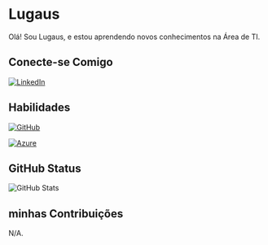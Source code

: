 # Lugaus
Olá! Sou Lugaus, e estou aprendendo novos conhecimentos na Área de TI.

## Conecte-se Comigo
[![LinkedIn](https://img.shields.io/badge/Linkedin-0077B5?style=for-the-badge&logo=linkedin&logoColor=white)](https://www.linkedin.com/in/lucas-pereira-conceicao/)

## Habilidades
[![GitHub](https://img.shields.io/badge/GitHub-0077B5?style=for-the-badge&logo=Github&logoColor=black&color=fff)](https://docs.github.com/pt)

[![Azure](https://img.shields.io/badge/azure-0077B5?style=for-the-badge&logo=microsoft-azure&logoColor=black&color=fff)](https://learn.microsoft.com/pt-br/azure/?product=popular)


## GitHub Status 

![GitHub Stats](https://github-readme-stats.vercel.app/api?username=Lugaus&theme=transparent&bg_color=000&border_color=30A3DC&show_icons=true&icon_color=30A3DC&title_color=E94D5F&text_color=FFF)

## minhas Contribuições
N/A.

